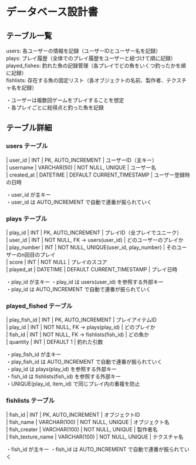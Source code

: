 # データベース設計書

## テーブル一覧

users: 各ユーザーの情報を記録（ユーザーIDとユーザー名を記録）  
plays: プレイ履歴（全体でのプレイ履歴をユーザーと紐づけて順に記録）  
played_fishes: 釣れた魚の記録管理（各プレイでどの魚をいくつ釣ったかを順に記録）  
fishlists: 存在する魚の固定リスト（各オブジェクトの名前、製作者、テクスチャ名を記録）  

・ユーザーは複数回ゲームをプレイすることを想定  
・各プレイごとに総得点と釣った魚を記録  

## テーブル詳細

### users テーブル

| user_id | INT | PK, AUTO_INCREMENT | ユーザーID（主キー）  
| username | VARCHAR(50) | NOT NULL, UNIQUE | ユーザー名  
| created_at | DATETIME | DEFAULT CURRENT_TIMESTAMP | ユーザー登録時の日時 

・user_id が主キー  
・user_id は AUTO_INCREMENT で自動で連番が振られていく  

### plays テーブル

| play_id | INT | PK, AUTO_INCREMENT | プレイID（全プレイでユニーク）  
| user_id | INT | NOT NULL, FK → users(user_id) | どのユーザーのプレイか  
| play_number | INT | NOT NULL, UNIQUE(user_id, play_number) | そのユーザーのn回目のプレイ  
| score | INT | NOT NULL | プレイのスコア  
| played_at | DATETIME | DEFAULT CURRENT_TIMESTAMP | プレイ日時  

・play_id が主キー
・play_id は users(user_id) を参照する外部キー  
・play_id は AUTO_INCREMENT で自動で連番が振られていく  

### played_fished テーブル

| play_fish_id | INT | PK, AUTO_INCREMENT | プレイアイテムID  
| play_id | INT | NOT NULL, FK → plays(play_id) | どのプレイか  
| fish_id | INT | NOT NULL, FK → fishlists(fish_id) | どの魚か  
| quantity | INT | DEFAULT 1 | 釣れた引数  

・play_fish_id が主キー  
・play_fish_id は AUTO_INCREMENT で自動で連番が振られていく  
・play_id は plays(play_id) を参照する外部キー  
・fish_id は fishlists(fish_id) を参照する外部キー  
・UNIQUE(play_id, item_id) で同じプレイ内の重複を防止  

### fishlists テーブル

| fish_id | INT | PK, AUTO_INCREMENT | オブジェクトID  
| fish_name | VARCHAR(100) | NOT NULL, UNIQUE | オブジェクト名  
| fish_creater | VARCHAR(100) | NOT NULL, UNIQUE | 製作者名  
| fish_texture_name | VARCHAR(100) | NOT NULL, UNIQUE | テクスチャ名  

・fish_id が主キー
・fish_id は AUTO_INCREMENT で自動で連番が振られていく  
